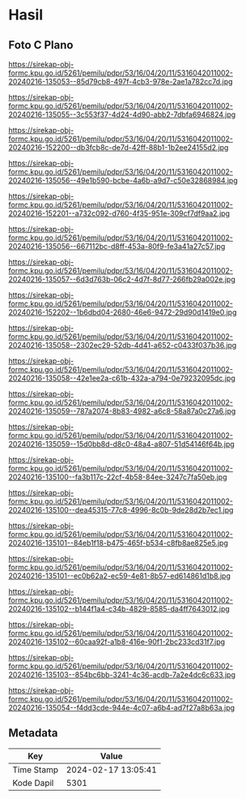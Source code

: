 # Hasil

## Foto C Plano

https://sirekap-obj-formc.kpu.go.id/5261/pemilu/pdpr/53/16/04/20/11/5316042011002-20240216-135053--85d79cb8-497f-4cb3-978e-2ae1a782cc7d.jpg

https://sirekap-obj-formc.kpu.go.id/5261/pemilu/pdpr/53/16/04/20/11/5316042011002-20240216-135055--3c553f37-4d24-4d90-abb2-7dbfa6946824.jpg

https://sirekap-obj-formc.kpu.go.id/5261/pemilu/pdpr/53/16/04/20/11/5316042011002-20240216-152200--db3fcb8c-de7d-42ff-88b1-1b2ee24155d2.jpg

https://sirekap-obj-formc.kpu.go.id/5261/pemilu/pdpr/53/16/04/20/11/5316042011002-20240216-135056--49e1b590-bcbe-4a6b-a9d7-c50e32868984.jpg

https://sirekap-obj-formc.kpu.go.id/5261/pemilu/pdpr/53/16/04/20/11/5316042011002-20240216-152201--a732c092-d760-4f35-951e-309cf7df9aa2.jpg

https://sirekap-obj-formc.kpu.go.id/5261/pemilu/pdpr/53/16/04/20/11/5316042011002-20240216-135056--667112bc-d8ff-453a-80f9-fe3a41a27c57.jpg

https://sirekap-obj-formc.kpu.go.id/5261/pemilu/pdpr/53/16/04/20/11/5316042011002-20240216-135057--6d3d763b-06c2-4d7f-8d77-266fb29a002e.jpg

https://sirekap-obj-formc.kpu.go.id/5261/pemilu/pdpr/53/16/04/20/11/5316042011002-20240216-152202--1b6dbd04-2680-46e6-9472-29d90d1419e0.jpg

https://sirekap-obj-formc.kpu.go.id/5261/pemilu/pdpr/53/16/04/20/11/5316042011002-20240216-135058--2302ec29-52db-4d41-a652-c0433f037b36.jpg

https://sirekap-obj-formc.kpu.go.id/5261/pemilu/pdpr/53/16/04/20/11/5316042011002-20240216-135058--42e1ee2a-c61b-432a-a794-0e79232095dc.jpg

https://sirekap-obj-formc.kpu.go.id/5261/pemilu/pdpr/53/16/04/20/11/5316042011002-20240216-135059--787a2074-8b83-4982-a6c8-58a87a0c27a6.jpg

https://sirekap-obj-formc.kpu.go.id/5261/pemilu/pdpr/53/16/04/20/11/5316042011002-20240216-135059--15d0bb8d-d8c0-48a4-a807-51d54146f64b.jpg

https://sirekap-obj-formc.kpu.go.id/5261/pemilu/pdpr/53/16/04/20/11/5316042011002-20240216-135100--fa3b117c-22cf-4b58-84ee-3247c7fa50eb.jpg

https://sirekap-obj-formc.kpu.go.id/5261/pemilu/pdpr/53/16/04/20/11/5316042011002-20240216-135100--dea45315-77c8-4996-8c0b-9de28d2b7ec1.jpg

https://sirekap-obj-formc.kpu.go.id/5261/pemilu/pdpr/53/16/04/20/11/5316042011002-20240216-135101--84eb1f18-b475-465f-b534-c8fb8ae825e5.jpg

https://sirekap-obj-formc.kpu.go.id/5261/pemilu/pdpr/53/16/04/20/11/5316042011002-20240216-135101--ec0b62a2-ec59-4e81-8b57-ed614861d1b8.jpg

https://sirekap-obj-formc.kpu.go.id/5261/pemilu/pdpr/53/16/04/20/11/5316042011002-20240216-135102--b144f1a4-c34b-4829-8585-da4ff7643012.jpg

https://sirekap-obj-formc.kpu.go.id/5261/pemilu/pdpr/53/16/04/20/11/5316042011002-20240216-135102--60caa92f-a1b8-416e-90f1-2bc233cd31f7.jpg

https://sirekap-obj-formc.kpu.go.id/5261/pemilu/pdpr/53/16/04/20/11/5316042011002-20240216-135103--854bc6bb-3241-4c36-acdb-7a2e4dc6c633.jpg

https://sirekap-obj-formc.kpu.go.id/5261/pemilu/pdpr/53/16/04/20/11/5316042011002-20240216-135054--f4dd3cde-944e-4c07-a6b4-ad7f27a8b63a.jpg


## Metadata

| Key        | Value               |
| ---------- | ------------------- |
| Time Stamp | 2024-02-17 13:05:41 |
| Kode Dapil | 5301                |



